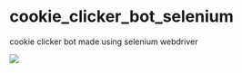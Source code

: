 # cookie_clicker_bot_selenium
cookie clicker bot made using selenium webdriver

![](https://cdn.discordapp.com/attachments/797145254779420672/880635298168569866/ezgif-7-53c565feabf2.gif)
